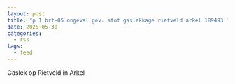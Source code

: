 ```yaml
---
layout: post
title: "p 1 brt-05 ongeval gev. stof gaslekkage rietveld arkel 189493 188331"
date: 2025-05-30
categories: 
  - rss
tags: 
  - feed
---
```


Gaslek op Rietveld in Arkel
